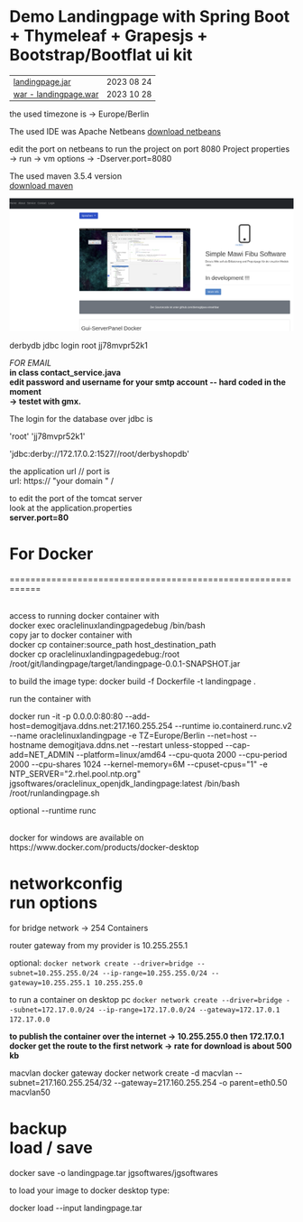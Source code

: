 # Demo Landingpage with Spring Boot + Thymeleaf + Grapesjs + Bootstrap/Bootflat ui kit



|  |  |  
|--|--|  
| [landingpage.jar](http://demogitjava.ddns.net:8000/landingpage-0.0.1-SNAPSHOT.jar) |  2023 08 24|  
 [war - landingpage.war](http://demogitjava.ddns.net:8000/landingpage-0.0.1-SNAPSHOT.war) |  2023 10 28|  



the used timezone is -> Europe/Berlin
 
The used IDE was Apache Netbeans 
[download netbeans](https://netbeans.apache.org/download/index.html)

edit the port on netbeans to run the project on port 8080
Project properties -> run -> vm options -> -Dserver.port=8080



The used maven 3.5.4 version  
[download maven](https://maven.apache.org/download.cgi)

![enter image description here](https://raw.githubusercontent.com/demogitjava/demodatabase/master/landingapge.png)




derbydb 
jdbc login 
root
jj78mvpr52k1



*FOR EMAIL*  
**in class contact_service.java  
edit password and username for your smtp account -- hard coded in the moment  
-> testet with gmx.**



The login for the database over jdbc is

'root'
'jj78mvpr52k1'

'jdbc:derby://172.17.0.2:1527//root/derbyshopdb'


the application url // port is  
url: https:// "your domain " /

to edit the port of the tomcat server  
look at the application.properties  
**server.port=80**



# For Docker
============================================================  
<br/>  

access to running docker container with 
<br/>
docker exec oraclelinuxlandingpagedebug /bin/bash 
<br/>
copy jar to docker container with
<br/>
docker cp container:source_path host_destination_path
<br/>
docker cp  oraclelinuxlandingpagedebug:/root /root/git/landingpage/target/landingpage-0.0.1-SNAPSHOT.jar



to build the image type:
docker build -f Dockerfile -t landingpage .


run the container with 

docker run -it -p 0.0.0.0:80:80 
        --add-host=demogitjava.ddns.net:217.160.255.254 
        --runtime io.containerd.runc.v2 
        --name oraclelinuxlandingpage 
        -e TZ=Europe/Berlin 
        --net=host 
        --hostname demogitjava.ddns.net 
        --restart unless-stopped 
        --cap-add=NET_ADMIN 
        --platform=linux/amd64 
        --cpu-quota 2000 
        --cpu-period 2000 
        --cpu-shares 1024 
        --kernel-memory=6M 
        --cpuset-cpus="1" 
        -e NTP_SERVER="2.rhel.pool.ntp.org" 
        jgsoftwares/oraclelinux_openjdk_landingpage:latest /bin/bash /root/runlandingpage.sh

optional 
--runtime runc


<br/>  
docker for windows are available on https://www.docker.com/products/docker-desktop  


networkconfig  
run options  
============================================================

for bridge network -> 254 Containers

router gateway from my provider is 10.255.255.1

optional:
`docker network create --driver=bridge --subnet=10.255.255.0/24 --ip-range=10.255.255.0/24 --gateway=10.255.255.1 10.255.255.0`


to run a container on desktop pc
`docker network create --driver=bridge --subnet=172.17.0.0/24 --ip-range=172.17.0.0/24 --gateway=172.17.0.1 172.17.0.0`

**to publish the container over the internet
-> 10.255.255.0
then 172.17.0.1
docker get the route to the first network -> rate for download is about 500 kb**

macvlan docker gateway 
docker network create -d macvlan --subnet=217.160.255.254/32 --gateway=217.160.255.254 -o parent=eth0.50 macvlan50


backup  
load / save  
============================================================

docker save -o landingpage.tar jgsoftwares/jgsoftwares

to load your image to docker desktop type:


docker load --input landingpage.tar


